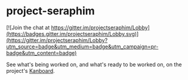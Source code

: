 # project-seraphim

[![Join the chat at https://gitter.im/projectseraphim/Lobby](https://badges.gitter.im/projectseraphim/Lobby.svg)](https://gitter.im/projectseraphim/Lobby?utm_source=badge&utm_medium=badge&utm_campaign=pr-badge&utm_content=badge)

See what's being worked on, and what's ready to be worked on, on the project's [Kanboard](https://seraphim.kanboard.net/?controller=BoardViewController&action=show&project_id=1&search=status%3Aopen).

